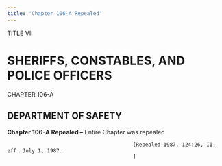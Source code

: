 ```yaml
---
title: 'Chapter 106-A Repealed'
---
```


TITLE VII
                                             
SHERIFFS, CONSTABLES, AND POLICE OFFICERS
=========================================

CHAPTER 106-A
                                             
DEPARTMENT OF SAFETY
--------------------

**Chapter 106-A Repealed –** Entire Chapter was repealed


                                             [Repealed 1987, 124:26, II, eff. July 1, 1987.
                                             ]
